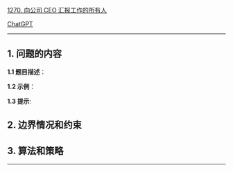 [1270. 向公司 CEO 汇报工作的所有人](https://leetcode.cn/problems/all-people-report-to-the-given-manager)

[ChatGPT](chat.openai.com)

---

## 1. 问题的内容
**1.1 题目描述**：

**1.2 示例**：

**1.3 提示**:

## 2. 边界情况和约束


## 3. 算法和策略

---

